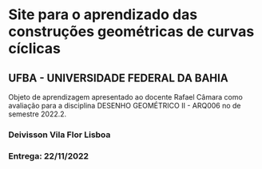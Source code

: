 # Site para o aprendizado das construções geométricas de curvas cíclicas

## UFBA - UNIVERSIDADE FEDERAL DA BAHIA

Objeto de aprendizagem apresentado ao docente Rafael Câmara como avaliação para a disciplina DESENHO GEOMÉTRICO II - ARQ006 no de semestre 2022.2.

### Deivisson Vila Flor Lisboa
### Entrega: 22/11/2022